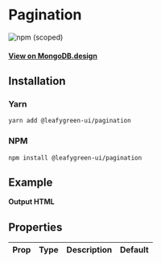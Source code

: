 # Pagination

![npm (scoped)](https://img.shields.io/npm/v/@leafygreen-ui/pagination.svg)

#### [View on MongoDB.design](https://www.mongodb.design/component/pagination/example/)

## Installation

### Yarn

```shell
yarn add @leafygreen-ui/pagination
```

### NPM

```shell
npm install @leafygreen-ui/pagination
```

## Example

**Output HTML**

## Properties

| Prop | Type | Description | Default |
| ---- | ---- | ----------- | ------- |
